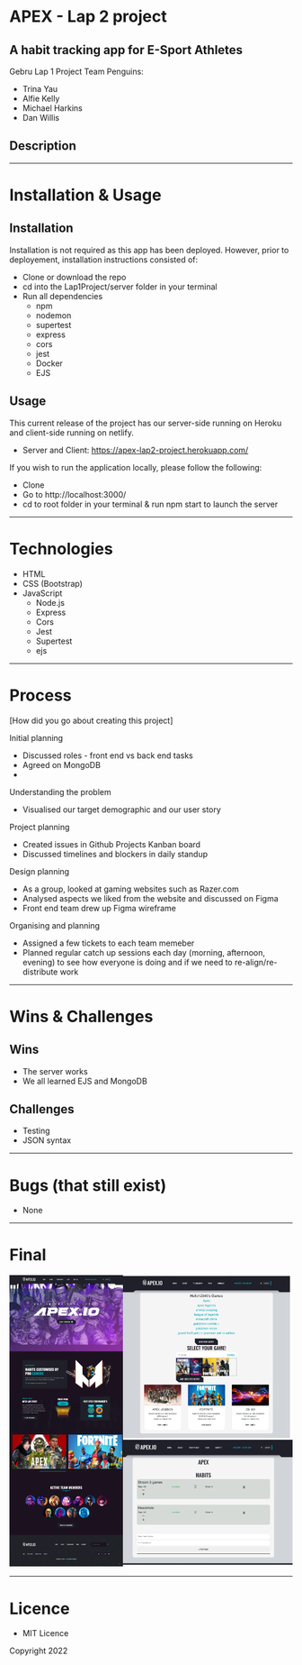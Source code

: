 # APEX - Lap 2 project
## A habit tracking app for E-Sport Athletes

Gebru Lap 1 Project Team Penguins:
- Trina Yau
- Alfie Kelly
- Michael Harkins
- Dan Willis



## Description 




---

# Installation & Usage

## Installation

Installation is not required as this app has been deployed. However, prior to deployement, installation instructions consisted of:

- Clone or download the repo
- cd into the Lap1Project/server folder in your terminal 
- Run all dependencies
  - npm
  - nodemon
  - supertest
  - express
  - cors
  - jest
  - Docker
  - EJS

## Usage

This current release of the project has our server-side running on Heroku and client-side running on netlify. 
  - Server and Client: https://apex-lap2-project.herokuapp.com/

If you wish to run the application locally, please follow the following: 
- Clone
- Go to http://localhost:3000/
- cd to root folder in your terminal & run npm start to launch the server
---

# Technologies 

- HTML
- CSS (Bootstrap) 
- JavaScript 
  - Node.js
  - Express
  - Cors
  - Jest 
  - Supertest
  - ejs
---

# Process

[How did you go about creating this project]

Initial planning
- Discussed roles - front end vs back end tasks
- Agreed on MongoDB
- 

Understanding the problem 
- Visualised our target demographic and our user story

Project planning
- Created issues in Github Projects Kanban board
- Discussed timelines and blockers in daily standup

Design planning 
- As a group, looked at gaming websites such as Razer.com
- Analysed aspects we liked from the website and discussed on Figma
- Front end team drew up Figma wireframe

Organising and planning 
- Assigned a few tickets to each team memeber 
- Planned regular catch up sessions each day (morning, afternoon, evening) to see how everyone is doing and if we need to re-align/re-distribute work 

---

# Wins & Challenges

## Wins
- The server works
- We all learned EJS and MongoDB

## Challenges
- Testing
- JSON syntax

---

# Bugs (that still exist)
- None


---
# Final
![Final Apex.io website](/public/images/final.png)


---

# Licence 

- MIT Licence 

Copyright 2022
